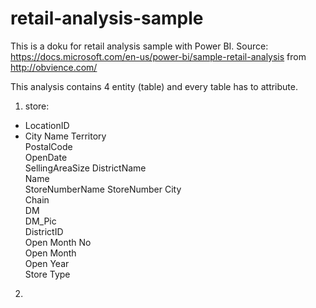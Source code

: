 # retail-analysis-sample
This is a doku for retail analysis sample with Power BI.
Source: 
https://docs.microsoft.com/en-us/power-bi/sample-retail-analysis from http://obvience.com/

This analysis contains 4 entity (table) and every table has to attribute.

1. store:
* LocationID
* City Name	
Territory	
PostalCode	
OpenDate	
SellingAreaSize	
DistrictName	
Name	
StoreNumberName	
StoreNumber	
City	
Chain	
DM	
DM_Pic	
DistrictID	
Open Month No	
Open Month	
Open Year	
Store Type

2. 


